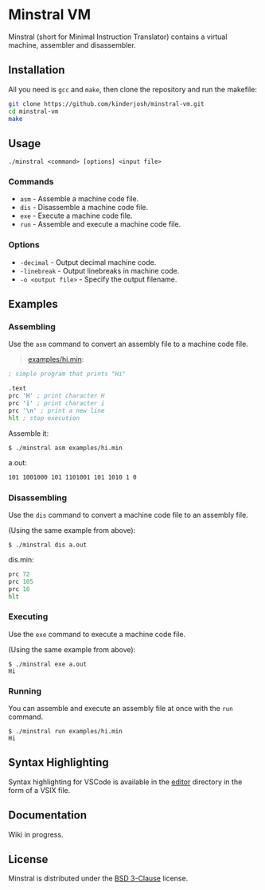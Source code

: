 # Minstral VM

Minstral (short for Minimal Instruction Translator) contains a virtual machine, assembler and disassembler.

## Installation

All you need is ```gcc``` and ```make```, then clone the repository and run the makefile:

```bash
git clone https://github.com/kinderjosh/minstral-vm.git
cd minstral-vm
make
```

## Usage

```
./minstral <command> [options] <input file>
```

### Commands

- ```asm``` - Assemble a machine code file.
- ```dis``` - Disassemble a machine code file.
- ```exe``` - Execute a machine code file.
- ```run``` - Assemble and execute a machine code file.

### Options

- ```-decimal``` - Output decimal machine code.
- ```-linebreak``` - Output linebreaks in machine code.
- ```-o <output file>``` - Specify the output filename.

## Examples

### Assembling

Use the ```asm``` command to convert an assembly file to a machine code file.

> [examples/hi.min](./examples/hi.min):

```asm
; simple program that prints "Hi"

.text
prc 'H' ; print character H
prc 'i' ; print character i
prc '\n' ; print a new line
hlt ; stop execution
```

Assemble it:

```console
$ ./minstral asm examples/hi.min
```

a.out:

```asm
101 1001000 101 1101001 101 1010 1 0
```

### Disassembling

Use the ```dis``` command to convert a machine code file to an assembly file.

(Using the same example from above):

```console
$ ./minstral dis a.out
```

dis.min:

```asm
prc 72
prc 105
prc 10
hlt
```

### Executing

Use the ```exe``` command to execute a machine code file.

(Using the same example from above):

```console
$ ./minstral exe a.out
Hi
```

### Running

You can assemble and execute an assembly file at once with the ```run``` command.

```console
$ ./minstral run examples/hi.min
Hi
```

## Syntax Highlighting

Syntax highlighting for VSCode is available in the [editor](./editor/) directory in the form of a VSIX file.

## Documentation

Wiki in progress.

## License

Minstral is distributed under the [BSD 3-Clause](./LICENSE) license.

